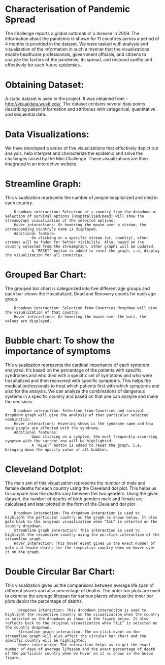 # Characterisation of Pandemic Spread

The challenge reports a global outbreak of a disease in 2009. The information about the pandemic is shown for 11 countries across a period of 4 months is provided in the dataset. We were tasked with analysis and visualization of the information in such a manner that the visualizations enable healthcare professionals, government officials, and citizens to analyze the factors of the pandemic, its spread, and respond swiftly and effectively for such future epidemics. 


# Obtaining Dataset:
A static dataset is used in the project. It was obtained from -   http://visualdata.wustl.edu/. The dataset contains several data points describing patient information and attributes with categorical, quantitative and sequential data. 


# Data Visualizations:
We have developed a series of five visualizations that effectively depict our analysis, help interpret and characterize the epidemic and solve the challenges raised by the Mini Challenge.
These visualizations are then integrated in an interactive website. 

# Streamline Graph:
This visualization represents the number of people hospitalized and died in each country. 

        Dropdown interaction: Selection of a country from the dropdown or selection of survival options (Hospitalized/Dead) will show the streamgraph visualization of the selected options.
        Hover interactions: On hovering the mouse over a stream, the corresponding country’s name is displayed.
        Additional feature: 
                On clicking on a specific stream (or, country), other streams will be faded for better visibility. Also, based on the country selected from the streamgraph, other graphs will be updated. 
                A ‘RESET’ button is added to reset the graph, i.e, display the visualization for all countries. 


# Grouped Bar Chart:
The grouped bar chart is categorized into five different age groups and each bar shows the Hospitalized, Dead and Recovery counts for each age group. 

        Dropdown interaction: Selection from Countries dropdown will give the visualization of that Country. 
        Hover interactions: On hovering the mouse over the bars, the values are displayed.
        
        
# Bubble chart: To show the importance of symptoms
This visualization represents the cardinal importance of each symptom analyzed. It’s based on the percentage of the patients with specific syndromes and who died with a specific set of symptoms and who were hospitalized and then recovered with specific symptoms. This helps the medical professionals to treat which patients first with which symptoms and also for the analysis. We can analyze the combinations of dangerous systems in a specific country and based on that one can analyze and make the decisions. 

        Dropdown interaction: Selection from Countries and survival dropdown graph will give the analysis of that particular selected combination. 
        Hover interactions: Hovering shows us the syndrome name and how many people are affected with the syndrome. 
        Additional features: 
                Upon clicking on a symptom, the most frequently occurring symptom with the current one will be highlighted. 
                A ‘RESET’ button is added to reset the graph, i.e, bringing down the opacity value of all bubbles. 


# Cleveland Dotplot:
The main aim of this visualization represents the number of male and female deaths for each country using the Cleveland dot plot. This helps us to compare how the deaths vary between the two genders. Using the given dataset, the number of deaths of both genders male and female are calculated and later plotted in the form of the Cleveland dot plot

        Dropdown interaction: The dropdown interaction is used to highlight the particular country on the graph as shown below. It also gets back to the original visualization when “ALL” is selected on the country dropdown. 
        Streamline graph interaction: This interaction is used to highlight the respective country using the on-click interaction of the streamline graph.
        Hover interaction: This hover event gives us the exact number of male and female deaths for the respective country when we hover over it on the graph.


# Double Circular Bar Chart: 
This visualization gives us the comparisons between average life span of different places and also percentage of deaths. The outer bar plots are used to examine the average lifespan for various places whereas the inner bar plots depict the percentage of deaths.

          Dropdown interaction: This dropdown interaction is used to highlight the respective country on the visualization when the country is selected on the dropdown as shown in the figure below. It also reflects back to the original visualization when “ALL” is selected on the country dropdown. 
          Streamline graph interaction: The on-click event on the streamline graph will also affect the circular bar chart and the specific country will be highlighted.
          Hover interaction: The interaction helps us to get the exact number of days of average lifespan and the exact percentage of death of the particular country when we hover on it as shown in the below figure. 
          
